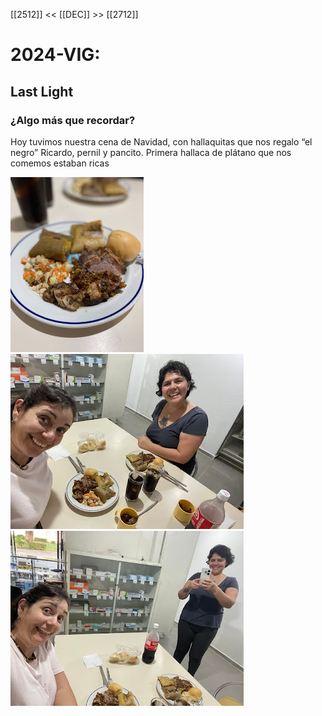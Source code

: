 
[[2512]] << [[DEC]] >> [[2712]]
# 2024-VIG:
## Last Light

### ¿Algo más que recordar?
Hoy tuvimos nuestra cena de Navidad, con hallaquitas que nos regalo “el negro” Ricardo, pernil y pancito. Primera hallaca de plátano que nos comemos estaban ricas 

[![](photos/2024-12-26_google-photo_172921.jpg)](https://photos.google.com/lr/photo/AKD7cQLloeWXZtLMt38wX1o-7BMsmjiOVm5gwef39k5lvv0AfPNJPtghFMq0znkZvuzA73YABCyVtFznwNryP8OHqVACWiVVKQ) [![](photos/2024-12-26_google-photo_172850.jpg)](https://photos.google.com/lr/photo/AKD7cQLEe2W0kRYZVrVUx8hQUkqCz_f3loQGfbQ9JmzhjhT5KxXtxBPwPHQmRSFvjvzET7dh3G3t6u4366b2f559OYQddOM_yg) [![](photos/2024-12-26_google-photo_172832.jpg)](https://photos.google.com/lr/photo/AKD7cQKQETHrLrCEJQvLOb0R-hAMWr3ZTJT2uDfw02x4Dm1Ubw_GL9beFnyXtWnVBL9Sg95oZA1bjRpZydl-jqPUeVkEcYiixQ) 